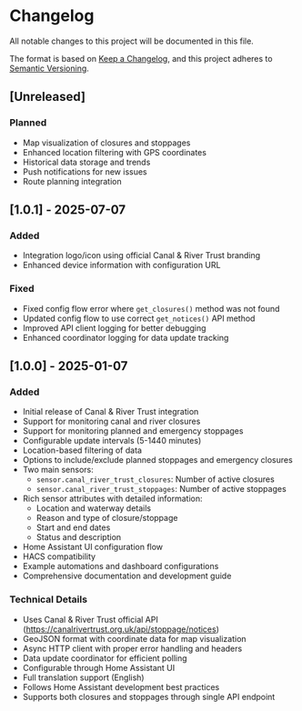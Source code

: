 # Changelog

All notable changes to this project will be documented in this file.

The format is based on [Keep a Changelog](https://keepachangelog.com/en/1.0.0/),
and this project adheres to [Semantic Versioning](https://semver.org/spec/v2.0.0.html).

## [Unreleased]

### Planned
- Map visualization of closures and stoppages
- Enhanced location filtering with GPS coordinates
- Historical data storage and trends
- Push notifications for new issues
- Route planning integration

## [1.0.1] - 2025-07-07

### Added
- Integration logo/icon using official Canal & River Trust branding
- Enhanced device information with configuration URL

### Fixed
- Fixed config flow error where `get_closures()` method was not found
- Updated config flow to use correct `get_notices()` API method
- Improved API client logging for better debugging
- Enhanced coordinator logging for data update tracking

## [1.0.0] - 2025-01-07

### Added
- Initial release of Canal & River Trust integration
- Support for monitoring canal and river closures
- Support for monitoring planned and emergency stoppages
- Configurable update intervals (5-1440 minutes)
- Location-based filtering of data
- Options to include/exclude planned stoppages and emergency closures
- Two main sensors:
  - `sensor.canal_river_trust_closures`: Number of active closures
  - `sensor.canal_river_trust_stoppages`: Number of active stoppages
- Rich sensor attributes with detailed information:
  - Location and waterway details
  - Reason and type of closure/stoppage
  - Start and end dates
  - Status and description
- Home Assistant UI configuration flow
- HACS compatibility
- Example automations and dashboard configurations
- Comprehensive documentation and development guide

### Technical Details
- Uses Canal & River Trust official API (https://canalrivertrust.org.uk/api/stoppage/notices)
- GeoJSON format with coordinate data for map visualization
- Async HTTP client with proper error handling and headers
- Data update coordinator for efficient polling
- Configurable through Home Assistant UI
- Full translation support (English)
- Follows Home Assistant development best practices
- Supports both closures and stoppages through single API endpoint
